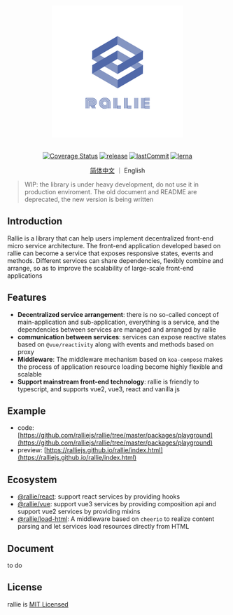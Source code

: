 <div align="center">
  <img width=300 height=300 src="docs/_media/logo_transparent.png" />
  <br><br>

  [![Coverage Status](https://coveralls.io/repos/github/ralliejs/rallie/badge.svg?branch=master)](https://coveralls.io/github/ralliejs/rallie?branch=master) [![release](https://img.shields.io/github/release/ralliejs/rallie.svg)](https://github.com/ralliejs/rallie/releases) [![lastCommit](https://img.shields.io/github/last-commit/ralliejs/rallie)](https://github.com/ralliejs/rallie/commits/master) [![lerna](https://img.shields.io/badge/maintained%20with-lerna-cc00ff.svg)](https://lerna.js.org/)

</div>

<div align="center">

[简体中文](https://github.com/ralliejs/rallie/blob/master/README.zh.md) ｜ English

</div>

> WIP: the library is under heavy development, do not use it in production enviroment. The old document and README are deprecated, the new version is being written

## Introduction
Rallie is a library that can help users implement decentralized front-end micro service architecture. The front-end application developed based on rallie can become a service that exposes responsive states, events and methods. Different services can share dependencies, flexibly combine and arrange, so as to improve the scalability of large-scale front-end applications

## Features
- **Decentralized service arrangement**: there is no so-called concept of main-application and sub-application, everything is a service, and the dependencies between services are managed and arranged by rallie
- **communication between services**: services can expose reactive states based on `@vue/reactivity` along with events and methods based on proxy
- **Middleware**: The middleware mechanism based on `koa-compose` makes the process of application resource loading become highly flexible and scalable
- **Support mainstream front-end technology**: rallie is friendly to typescript, and supports vue2, vue3, react and vanilla js
## Example
- code: [https://github.com/ralliejs/rallie/tree/master/packages/playground](https://github.com/ralliejs/rallie/tree/master/packages/playground)
- preview: [https://ralliejs.github.io/rallie/index.html](https://ralliejs.github.io/rallie/index.html)

## Ecosystem
- [@rallie/react](https://github.com/ralliejs/rallie/tree/master/packages/react): support react services by providing hooks
- [@rallie/vue](https://github.com/ralliejs/rallie/tree/master/packages/vue): support vue3 services by providing composition api and support vue2 services by providing mixins
- [@rallie/load-html](https://github.com/ralliejs/rallie/tree/master/packages/load-html): A middleware based on `cheerio` to realize content parsing and let services load resources directly from HTML
## Document
to do

## License
rallie is [MIT Licensed](https://github.com/ralliejs/rallie/blob/master/LICENSE)
